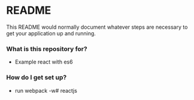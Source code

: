 # README #

This README would normally document whatever steps are necessary to get your application up and running.

### What is this repository for? ###

* Example react with es6

### How do I get set up? ###

* run webpack -w# reactjs


